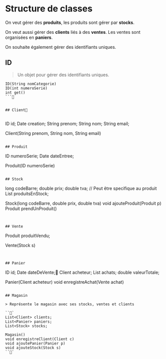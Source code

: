 # Structure de classes

On veut gérer des **produits**, les produits sont gérer par **stocks**.

On veut aussi gérer des **clients** liés à des **ventes**. Les ventes sont
organisées en **paniers**.

On souhaite également gérer des identifiants uniques.


## ID

> Un objet pour gérer des identifiants uniques.

```
ID(String nomCategorie)
ID(int numeroSerie)
int get()
```


## Client


```
ID id;
Date creation;
String prenom;
String nom;
String email;

Client(String prenom, String nom, String email)
```

## Produit

```
ID numeroSerie;
Date dateEntree;

Produit(ID numeroSerie)
```

## Stock

```
long codeBarre;
double prix;
double tva; // Peut être specifique au produit
List<Produit> produitsEnStock;

Stock(long codeBarre, double prix, double tva)
void ajouteProduit(Produit p)
Produit prendUnProduit()
```


## Vente

```
Produit produitVendu;

Vente(Stock s)
```


## Panier

```
ID id;
Date dateDeVente;
Client acheteur;
List<Vente> achats;
double valeurTotale;

Panier(Client acheteur)
void enregistreAchat(Vente achat)
```

## Magasin

> Représente le magasin avec ses stocks, ventes et clients

```
List<Client> clients;
List<Panier> paniers;
List<Stock> stocks;

Magasin()
void enregistreClient(Client c)
void ajoutePanier(Panier p)
void ajouteStock(Stock s)
```
